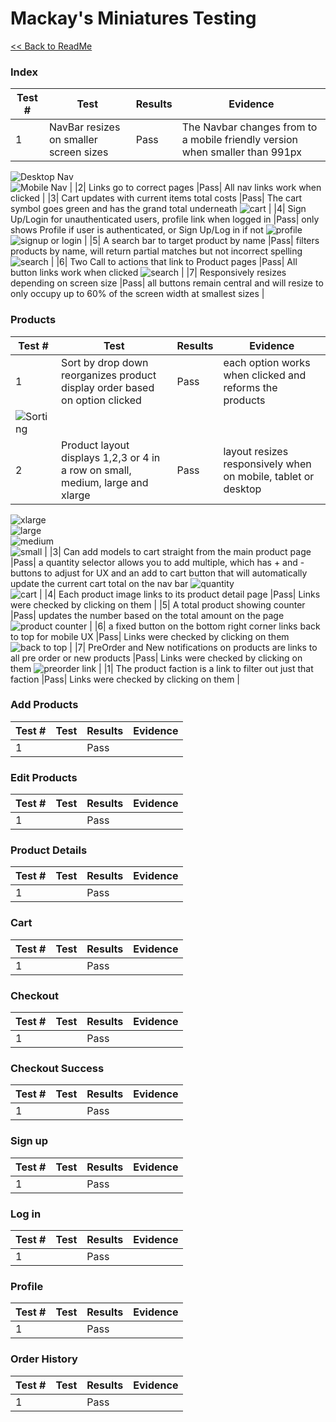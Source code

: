 # Mackay's Miniatures Testing

[<< Back to ReadMe](README.md)


### Index
|Test #|Test|Results|Evidence|
| --- | --- | --- |--- |
|1| NavBar resizes on smaller screen sizes |Pass| The Navbar changes from to a mobile friendly version when smaller than 991px
![Desktop Nav](images/testing-nav.png)<br>
![Mobile Nav](images/testing-mobile-nav.png) |
|2| Links go to correct pages |Pass| All nav links work when clicked |
|3| Cart updates with current items total costs |Pass| The cart symbol goes green and has the grand total underneath 
![cart](images/testing-cart.png) |
|4| Sign Up/Login for unauthenticated users, profile link when logged in |Pass| only shows Profile if user is authenticated, or Sign Up/Log in if not 
![profile](images/testing-profile.png)<br>
![signup or login](images/testing-signup.png) |
|5| A search bar to target product by name |Pass| filters products by name, will return partial matches but not incorrect spelling 
![search](images/testing-search.png) |
|6| Two Call to actions that link to Product pages |Pass| All button links work when clicked 
![search](images/testing-main-feature.png) |
|7| Responsively resizes depending on screen size |Pass| all buttons remain central and will resize to only occupy up to 60% of the screen width at smallest sizes |

### Products
|Test #|Test|Results|Evidence|
| --- | --- | --- |--- |
|1| Sort by drop down reorganizes product display order based on option clicked |Pass| each option works when clicked and reforms the products
![Sorting](images/testing-sorting.png)|
|2| Product layout displays 1,2,3 or 4 in a row on small, medium, large and xlarge |Pass| layout resizes responsively when on mobile, tablet or desktop 
![xlarge](images/testing-products-xl.png)<br>
![large](images/testing-products-l.png)<br>
![medium](images/testing-products-m.png)<br>
![small](images/testing-products-s.png) |
|3| Can add models to cart straight from the main product page |Pass| a quantity selector allows you to add multiple, which has + and - buttons to adjust for UX and an add to cart button that will automatically update the current cart total on the nav bar 
![quantity](images/testing-product-quantity.png)<br>
![cart](images/testing-cart.png) |
|4| Each product image links to its product detail page |Pass| Links were checked by clicking on them |
|5| A total product showing counter |Pass| updates the number based on the total amount on the page
![product counter](images/testing-product-counter.png) |
|6| a fixed button on the bottom right corner links back to top for mobile UX |Pass| Links were checked by clicking on them
![back to top](images/testing-btt.png) |
|7| PreOrder and New notifications on products are links to all pre order or new products |Pass| Links were checked by clicking on them
![preorder link](images/testing-preorder.png) |
|1| The product faction is a link to filter out just that faction |Pass| Links were checked by clicking on them |


### Add Products
|Test #|Test|Results|Evidence|
| --- | --- | --- |--- |
|1| |Pass|  |

### Edit Products
|Test #|Test|Results|Evidence|
| --- | --- | --- |--- |
|1| |Pass|  |

### Product Details
|Test #|Test|Results|Evidence|
| --- | --- | --- |--- |
|1| |Pass|  |

### Cart
|Test #|Test|Results|Evidence|
| --- | --- | --- |--- |
|1| |Pass|  |

### Checkout
|Test #|Test|Results|Evidence|
| --- | --- | --- |--- |
|1| |Pass|  |

### Checkout Success
|Test #|Test|Results|Evidence|
| --- | --- | --- |--- |
|1| |Pass|  |

### Sign up
|Test #|Test|Results|Evidence|
| --- | --- | --- |--- |
|1| |Pass|  |

### Log in
|Test #|Test|Results|Evidence|
| --- | --- | --- |--- |
|1| |Pass|  |

### Profile
|Test #|Test|Results|Evidence|
| --- | --- | --- |--- |
|1| |Pass|  |

### Order History
|Test #|Test|Results|Evidence|
| --- | --- | --- |--- |
|1| |Pass|  |